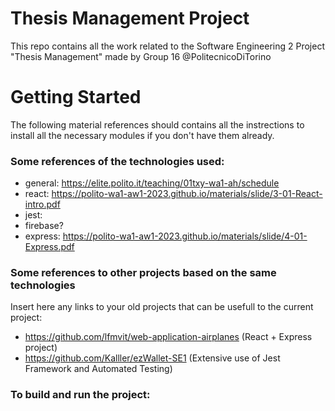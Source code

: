 # Thesis Management Project
This repo contains all the work related to the Software Engineering 2 Project "Thesis Management" made by Group 16 @PolitecnicoDiTorino


# Getting Started

The following material references should contains all the instrections to install all the necessary modules if you don't have them already.


### Some references of the technologies used:
- general: https://elite.polito.it/teaching/01txy-wa1-ah/schedule
- react: https://polito-wa1-aw1-2023.github.io/materials/slide/3-01-React-intro.pdf
- jest: 
- firebase?
- express: https://polito-wa1-aw1-2023.github.io/materials/slide/4-01-Express.pdf


### Some references to other projects based on the same technologies

Insert here any links to your old projects that can be usefull to the current project:

- https://github.com/lfmvit/web-application-airplanes (React + Express project)
- https://github.com/Kalller/ezWallet-SE1 (Extensive use of Jest Framework and Automated Testing)

### To build and run the project:

